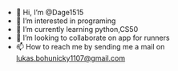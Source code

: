 - 👋 Hi, I’m @Dage1515
- 👀 I’m interested in programing
- 🌱 I’m currently learning python,CS50
- 💞️ I’m looking to collaborate on app for runners
- 📫 How to reach me by sending me a mail on lukas.bohunicky1107@gmail.com

<!---
Dage1515/Dage1515 is a ✨ special ✨ repository because its `README.md` (this file) appears on your GitHub profile.
You can click the Preview link to take a look at your changes.
--->
